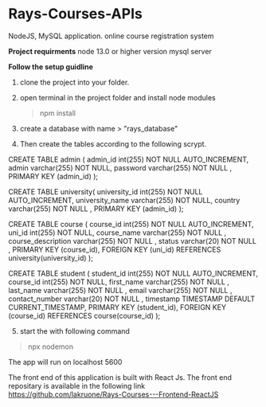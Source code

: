 # Rays-Courses-APIs
NodeJS, MySQL application. online course registration system

<b>Project requirments</b>
node 13.0 or higher version
mysql server

<b>Follow the setup guidline</b>

1. clone the project into your folder.
2. open terminal in the project folder and install node modules
    >npm install

3. create a database with name > "rays_database"
4. Then create the tables according to the following scrypt.


CREATE TABLE admin ( 
admin_id int(255) NOT NULL AUTO_INCREMENT,
admin varchar(255) NOT NULL, 
password varchar(255) NOT NULL , 
PRIMARY KEY (admin_id) );

CREATE TABLE university( 
university_id int(255) NOT NULL AUTO_INCREMENT, 
university_name varchar(255) NOT NULL, 
country varchar(255) NOT NULL , 
PRIMARY KEY (admin_id) );

CREATE TABLE course ( 
course_id int(255) NOT NULL AUTO_INCREMENT, 
uni_id int(255) NOT NULL, 
course_name varchar(255) NOT NULL , 
course_description varchar(255) NOT NULL , 
status varchar(20) NOT NULL , 
PRIMARY KEY (course_id), 
FOREIGN KEY (uni_id) REFERENCES university(university_id) );

CREATE TABLE student ( 
student_id int(255) NOT NULL AUTO_INCREMENT,
course_id int(255) NOT NULL,
first_name varchar(255) NOT NULL , 
last_name varchar(255) NOT NULL , 
email varchar(255) NOT NULL , 
contact_number varchar(20) NOT NULL , 
timestamp TIMESTAMP DEFAULT CURRENT_TIMESTAMP,
PRIMARY KEY (student_id), 
FOREIGN KEY (course_id) REFERENCES course(course_id) );

5. start the with following command
  >npx nodemon
  
The app will run on localhost 5600


The front end of this application is built with React Js. The front end repositary is available in the following link
https://github.com/lakruone/Rays-Courses---Frontend-ReactJS

